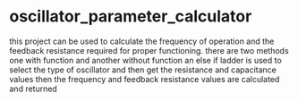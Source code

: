 # oscillator_parameter_calculator
this project can be used to calculate the frequency of operation and the feedback resistance required for proper functioning. there are two methods one with function and another without function an else if ladder is used to select the type of oscillator and then get the resistance and capacitance values then the frequency and feedback resistance values are calculated and returned
